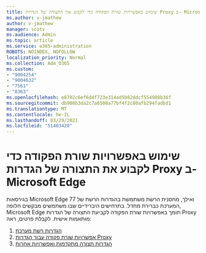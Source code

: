 ```yaml
---
title: שימוש באפשרויות שורת הפקודה כדי לקבוע את התצורה של הגדרות Proxy ב- Microsoft Edge
ms.author: v-jmathew
author: v-jmathew
manager: scotv
ms.audience: Admin
ms.topic: article
ms.service: o365-administration
ROBOTS: NOINDEX, NOFOLLOW
localization_priority: Normal
ms.collection: Adm_O365
ms.custom:
- "9004254"
- "9004632"
- "7561"
- "8363"
ms.openlocfilehash: e8702c6ef6d4f723e314ad5b82ddcf554988b36f
ms.sourcegitcommit: db908b3da2c7a6508a77bf4f2c80afb294fadbd1
ms.translationtype: MT
ms.contentlocale: he-IL
ms.lasthandoff: 03/29/2021
ms.locfileid: "51403420"
---
```

# <a name="use-command-line-options-to-configure-proxy-settings-in-microsoft-edge"></a>שימוש באפשרויות שורת הפקודה כדי לקבוע את התצורה של הגדרות Proxy ב- Microsoft Edge

בגירסאות Microsoft Edge 77 ואילך, מחסנית הרשת משתמשת בהגדרות הרשת של המערכת כברירת מחדל. בתרחישים היברידיים שבו משתמשים מבקשים חלופה, Microsoft Edge תומך באפשרויות שורת הפקודה לקביעת התצורה של הגדרות Proxy מותאמות אישית. לקבלת פרטים, ראה:

1. [הגדרות רשת מערכת](https://go.microsoft.com/fwlink/?linkid=2133962)
2. [אפשרויות שורת פקודה עבור הגדרות Proxy](https://go.microsoft.com/fwlink/?linkid=2134292)
3. [הגדרות תצורה מתקדמות ואפשרויות אחרות](https://go.microsoft.com/fwlink/?linkid=2134293)
